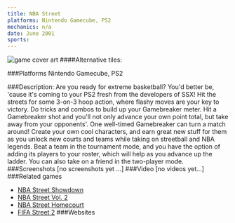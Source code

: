 ```yaml
---
title: NBA Street
platforms: Nintendo Gamecube, PS2
mechanics: n/a
date: June 2001
sports: 
---
```

![game cover art](//images.igdb.com/igdb/image/upload/t_cover_big/jvtndnzcc6nozg4wch94.jpg "Logo Title Text 1")
####Alternative tiles:

###Platforms
Nintendo Gamecube, PS2

###Description:
Are you ready for extreme basketball? You'd better be, 'cause it's coming to your PS2 fresh from the developers of SSX! Hit the streets for some 3-on-3 hoop action, where flashy moves are your key to victory. Do tricks and combos to build up your Gamebreaker meter. Hit a Gamebreaker shot and you'll not only advance your own point total, but take away from your opponents'. One well-timed Gamebreaker can turn a match around! Create your own cool characters, and earn great new stuff for them as you unlock new courts and teams while taking on streetball and NBA legends. Beat a team in the tournament mode, and you have the option of adding its players to your roster, which will help as you advance up the ladder. You can also take on a friend in the two-player mode.
###Screenshots
[no screenshots yet ...]
###Video
[no videos yet...]
###Related games
* [NBA Street Showdown](/games/nba-street-showdown-38479/)
* [NBA Street Vol. 2](/games/nba-street-vol-2-4036/)
* [NBA Street Homecourt](/games/nba-street-homecourt-7108/)
* [FIFA Street 2](/games/fifa-street-2-5833/)
###Websites

